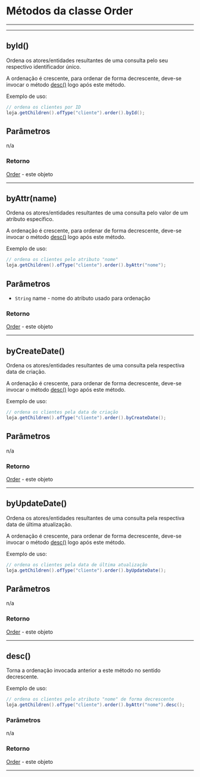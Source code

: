 
# Métodos da classe Order

---

---

## byId()

Ordena os atores/entidades resultantes de uma consulta pelo seu respectivo identificador único.

A ordenação é crescente, para ordenar de forma decrescente, deve-se invocar o método [desc()](#desc) logo após este método.

Exemplo de uso:

```java
// ordena os clientes por ID
loja.getChildren().ofType("cliente").order().byId();
```

## Parâmetros
n/a

### Retorno
[Order](Order) - este objeto

---

## byAttr(name)

Ordena os atores/entidades resultantes de uma consulta pelo valor de um atributo específico.

A ordenação é crescente, para ordenar de forma decrescente, deve-se invocar o método [desc()](#desc) logo após este método.

Exemplo de uso:

```java
// ordena os clientes pelo atributo "nome"
loja.getChildren().ofType("cliente").order().byAttr("nome");
```

## Parâmetros
* ```String``` name - nome do atributo usado para ordenação

### Retorno
[Order](Order) - este objeto

---

## byCreateDate()

Ordena os atores/entidades resultantes de uma consulta pela respectiva data de criação.

A ordenação é crescente, para ordenar de forma decrescente, deve-se invocar o método [desc()](#desc) logo após este método.

Exemplo de uso:

```java
// ordena os clientes pela data de criação
loja.getChildren().ofType("cliente").order().byCreateDate();
```

## Parâmetros
n/a

### Retorno
[Order](Order) - este objeto

---

## byUpdateDate()

Ordena os atores/entidades resultantes de uma consulta pela respectiva data de última atualização.

A ordenação é crescente, para ordenar de forma decrescente, deve-se invocar o método [desc()](#desc) logo após este método.

Exemplo de uso:

```java
// ordena os clientes pela data de última atualização
loja.getChildren().ofType("cliente").order().byUpdateDate();
```

## Parâmetros
n/a

### Retorno
[Order](Order) - este objeto

---

## desc()

Torna a ordenação invocada anterior a este método no sentido decrescente.

Exemplo de uso:

```java
// ordena os clientes pelo atributo "nome" de forma decrescente
loja.getChildren().ofType("cliente").order().byAttr("nome").desc();
```

### Parâmetros
n/a

### Retorno
[Order](Order) - este objeto

---
